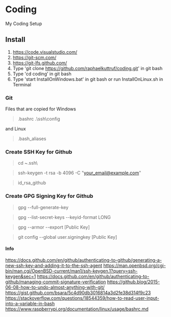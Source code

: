 # Coding

My Coding Setup

## Install

1. <https://code.visualstudio.com/>
2. <https://git-scm.com/>
3. <https://git-lfs.github.com/>
4. Type 'git clone https://github.com/raphaelkuttruf/coding.git' in git bash
5. Type 'cd coding' in git bash
6. Type 'start InstallOnWindows.bat' in git bash or run InstallOnLinux.sh in Terminal

### Git

Files that are copied for Windows 

>.bashrc
>.\ssh\config

and Linux

>.bash_aliases

### Create SSH Key for Github

> cd ~\.ssh\

>ssh-keygen -t rsa -b 4096 -C "your_email@example.com"

>id_rsa_github

### Create GPG Signing Key for Github

>gpg --full-generate-key

>gpg --list-secret-keys --keyid-format LONG

>gpg --armor --export [Public Key]

>git config --global user.signingkey [Public Key]

#### Info

<https://docs.github.com/en/github/authenticating-to-github/generating-a-new-ssh-key-and-adding-it-to-the-ssh-agent>
<https://man.openbsd.org/cgi-bin/man.cgi/OpenBSD-current/man1/ssh-keygen.1?query=ssh-keygen&sec=1>
<https://docs.github.com/en/github/authenticating-to-github/managing-commit-signature-verification>
<https://github.blog/2015-06-08-how-to-undo-almost-anything-with-git/>
<https://gist.github.com/bsara/5c4d90db3016814a3d2fe38d314f9c23>
<https://stackoverflow.com/questions/18544359/how-to-read-user-input-into-a-variable-in-bash>
<https://www.raspberrypi.org/documentation/linux/usage/bashrc.md>
